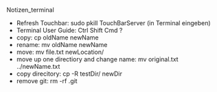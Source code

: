 Notizen_terminal
- Refresh Touchbar: 
 sudo pkill TouchBarServer (in Terminal eingeben)
- Terminal User Guide: 
  Ctrl Shift Cmd ?
- copy:
  cp oldName newName
- rename:
  mv oldName newName
- move:
  mv file.txt newLocation/
- move up one directiory and change name:
  mv original.txt ../newName.txt
- copy direcitory:
  cp -R testDir/ newDir
- remove git: 
  rm -rf .git